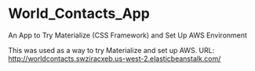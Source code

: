 # World_Contacts_App
An App to Try Materialize (CSS Framework) and Set Up AWS Environment

This was used as a way to try Materialize and set up AWS.
URL: http://worldcontacts.swziracxeb.us-west-2.elasticbeanstalk.com/
